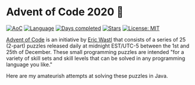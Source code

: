 # Advent of Code 2020 🎄

[![AoC](https://img.shields.io/badge/Advent%20of%20Code-2020-8803ec?style=for-the-badge)](https://adventofcode.com/2020)
[![Language](https://img.shields.io/badge/Language-Java-ff69b4?style=for-the-badge)](https://en.wikipedia.org/wiki/Java_(programming_language))
[![Days completed](https://img.shields.io/badge/Days%20Completed-13-red?style=for-the-badge)](https://github.com/julia-kim/advent-of-code-2020/tree/master/src/main/java/days)
[![Stars](https://img.shields.io/badge/Stars⭐%20-28-yellow?style=for-the-badge)](https://github.com/julia-kim/advent-of-code-2020/tree/master/src/main/java/days)
[![License: MIT](https://img.shields.io/github/license/daanbreur/AdventofCode?style=for-the-badge)](https://mit-license.org/)

[Advent of Code](https://adventofcode.com/) is an initiative by [Eric Wastl](http://was.tl/) that consists of a series of 25 (2-part) puzzles released daily at midnight EST/UTC-5 between the 1st and 25th of December. These small programming puzzles are intended "for a variety of skill sets and skill levels that can be solved in any programming language you like."
  
Here are my amateurish attempts at solving these puzzles in Java.
